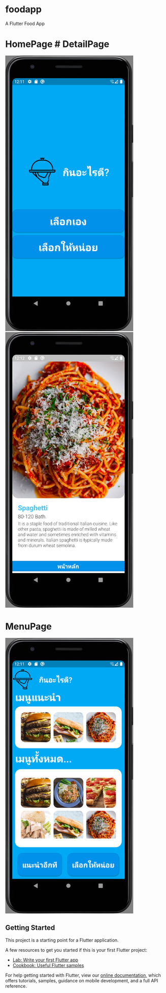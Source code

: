 # foodapp
A Flutter Food App

# HomePage                      # DetailPage
![HomePage](https://github.com/Antonate-96/Lets-Eat/blob/master/pic/HomePage.jpg) ![DetailPage](https://github.com/Antonate-96/Lets-Eat/blob/master/pic/DetailPage.jpg)


# MenuPage
![MenuPage](https://github.com/Antonate-96/Lets-Eat/blob/master/pic/MenuPage.jpg)

## Getting Started

This project is a starting point for a Flutter application.

A few resources to get you started if this is your first Flutter project:

- [Lab: Write your first Flutter app](https://flutter.dev/docs/get-started/codelab)
- [Cookbook: Useful Flutter samples](https://flutter.dev/docs/cookbook)

For help getting started with Flutter, view our
[online documentation](https://flutter.dev/docs), which offers tutorials,
samples, guidance on mobile development, and a full API reference.
